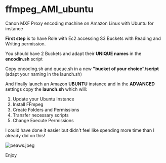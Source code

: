 # ffmpeg_AMI_ubuntu

Canon MXF Proxy encoding machine on Amazon Linux with Ubuntu for instance

**First step** is to have Role with Ec2 accessing S3 Buckets with Reading and Writing permission.

You should have 2 Buckets and adapt their **UNIQUE names** in the **encodin.sh** script

Copy encoding.sh and queue.sh in a new **"bucket of your choice"/script** (adapt your naming in the launch.sh)

And finally launch an Amazon **UBUNTU** instance and in the **ADVANCED** settings copy the **launch.sh** which will:

1. Update your Ubuntu Instance
2. Install FFmpeg
3. Create Folders and Permissions
4. Transfer necessary scripts
5. Change Execute Permissions

I could have done it easier but didn't feel like spending more time than I already did on this!

![peaws.jpeg](https://images.zenhubusercontent.com/5b191e8c80f2a54a594719b5/5e1e0371-5cb8-4fa4-ab95-cf41a3906cef)

Enjoy
